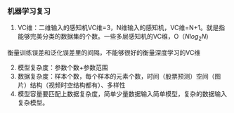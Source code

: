 ### 机器学习复习

1. VC维：二维输入的感知机VC维=3，N维输入的感知机，VC维=N+1。就是指能够完美分类的数据集的个数。一些多层感知机的VC维，O（$Nlog_2N$)

衡量训练误差和泛化误差里的间隔，不能够很好的衡量深度学习的VC维

2. 模型复杂度：参数个数+参数范围
3. 数据复杂度：样本个数，每个样本的元素个数，时间（股票预测）空间（图片）结构（视频时空结构都有）、多样性
4. 模型容量要匹配上数据复杂度，简单少量数据输入简单模型，复杂的数据输入复杂模型。